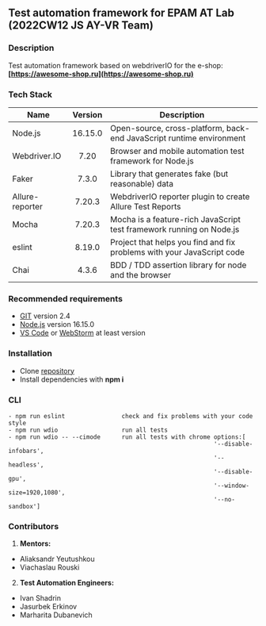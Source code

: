 ## Test automation framework for EPAM AT Lab (2022CW12 JS AY-VR Team)

### Description

Test automation framework based on webdriverIO for the e-shop: **[https://awesome-shop.ru](https://awesome-shop.ru)**

### Tech Stack

| Name           | Version       | Description                                                          |
| -------------- |:-------------:|--------------------------------------------------------------------  |
| Node.js        | 16.15.0       |Open-source, cross-platform, back-end JavaScript runtime environment  |
| Webdriver.IO   | 7.20          |Browser and mobile automation test framework for Node.js              |
| Faker          | 7.3.0         |Library that generates fake (but reasonable) data                     |
| Allure-reporter| 7.20.3        |WebdriverIO reporter plugin to create Allure Test Reports             |
| Mocha          | 7.20.3        |Mocha is a feature-rich JavaScript test framework running on Node.js  |
| eslint         | 8.19.0        |Project that helps you find and fix problems with your JavaScript code|
| Chai           | 4.3.6         |BDD / TDD assertion library for node and the browser                  |

### Recommended requirements
  * [GIT](https://git-scm.com/downloads) version 2.4 
  * [Node.js](https://nodejs.org/en/download/) version 16.15.0
  * [VS Code](https://code.visualstudio.com/download) or [WebStorm](https://www.jetbrains.com/webstorm/download/#section=windows) at least version
 
### Installation
 * Clone [repository](https://git.epam.com/Aliaksandr_Yeutushkou/at-lab-2022cw12-js-ay-vr-team/)
 * Install dependencies with **npm i**


### CLI

```
- npm run eslint                check and fix problems with your code style
- npm run wdio                  run all tests
- npm run wdio -- --cimode      run all tests with chrome options:[
                                                          '--disable-infobars',
                                                          '--headless',
                                                          '--disable-gpu',
                                                          '--window-size=1920,1080',
                                                          '--no-sandbox']

```

### Contributors
1. **Mentors:**
 * Aliaksandr Yeutushkou
 * Viachaslau Rouski
2. **Test Automation Engineers:**
 * Ivan Shadrin
 * Jasurbek Erkinov
 * Marharita Dubanevich

